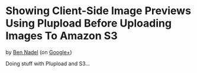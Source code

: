 
# Showing Client-Side Image Previews Using Plupload Before Uploading Images To Amazon S3

by [Ben Nadel][bennadel] (on [Google+][googleplus])

Doing stuff with Plupload and S3...


[bennadel]: http://www.bennadel.com
[googleplus]: https://plus.google.com/108976367067760160494?rel=author
[plupload]: http://plupload.com
[angularjs]: http://angularjs.org
